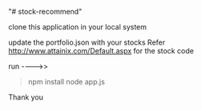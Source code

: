 "# stock-recommend" 


clone this application in your local system

update the portfolio.json with your stocks
Refer http://www.attainix.com/Default.aspx for the stock code

run ---->>
> npm install
> node app.js

Thank you